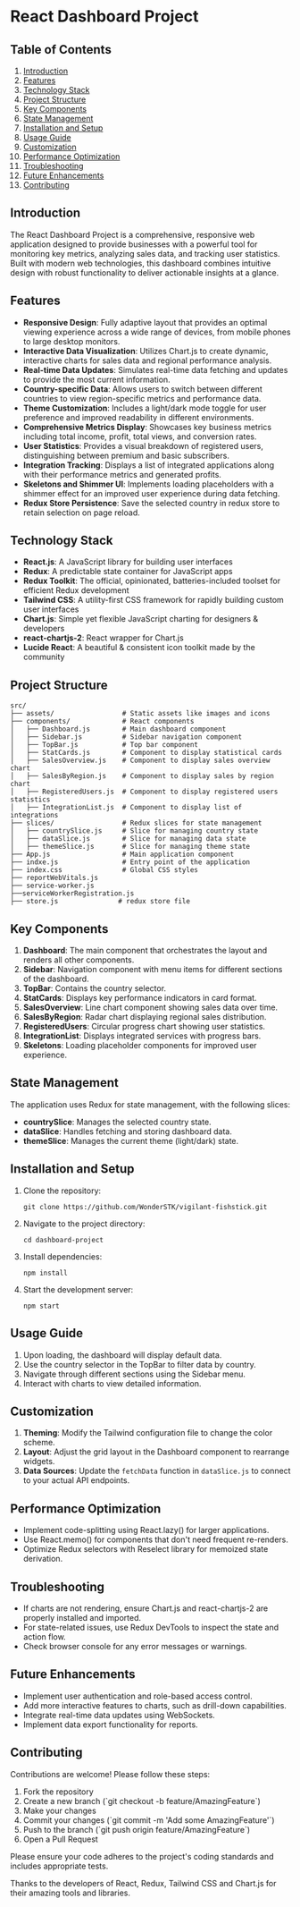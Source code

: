 # React Dashboard Project

## Table of Contents
1. [Introduction](#introduction)
2. [Features](#features)
3. [Technology Stack](#technology-stack)
4. [Project Structure](#project-structure)
5. [Key Components](#key-components)
6. [State Management](#state-management)
7. [Installation and Setup](#installation-and-setup)
8. [Usage Guide](#usage-guide)
9. [Customization](#customization)
10. [Performance Optimization](#performance-optimization)
11. [Troubleshooting](#troubleshooting)
12. [Future Enhancements](#future-enhancements)
13. [Contributing](#contributing)

## Introduction

The React Dashboard Project is a comprehensive, responsive web application designed to provide businesses with a powerful tool for monitoring key metrics, analyzing sales data, and tracking user statistics. Built with modern web technologies, this dashboard combines intuitive design with robust functionality to deliver actionable insights at a glance.

## Features

- **Responsive Design**: Fully adaptive layout that provides an optimal viewing experience across a wide range of devices, from mobile phones to large desktop monitors.
- **Interactive Data Visualization**: Utilizes Chart.js to create dynamic, interactive charts for sales data and regional performance analysis.
- **Real-time Data Updates**: Simulates real-time data fetching and updates to provide the most current information.
- **Country-specific Data**: Allows users to switch between different countries to view region-specific metrics and performance data.
- **Theme Customization**: Includes a light/dark mode toggle for user preference and improved readability in different environments.
- **Comprehensive Metrics Display**: Showcases key business metrics including total income, profit, total views, and conversion rates.
- **User Statistics**: Provides a visual breakdown of registered users, distinguishing between premium and basic subscribers.
- **Integration Tracking**: Displays a list of integrated applications along with their performance metrics and generated profits.
- **Skeletons and Shimmer UI**: Implements loading placeholders with a shimmer effect for an improved user experience during data fetching.
- **Redux Store Persistence**: Save the selected country in redux store to retain selection
on page reload.

## Technology Stack

- **React.js**: A JavaScript library for building user interfaces
- **Redux**: A predictable state container for JavaScript apps
- **Redux Toolkit**: The official, opinionated, batteries-included toolset for efficient Redux development
- **Tailwind CSS**: A utility-first CSS framework for rapidly building custom user interfaces
- **Chart.js**: Simple yet flexible JavaScript charting for designers & developers
- **react-chartjs-2**: React wrapper for Chart.js
- **Lucide React**: A beautiful & consistent icon toolkit made by the community

## Project Structure

```plaintext
src/
├── assets/                 # Static assets like images and icons
├── components/             # React components
│   ├── Dashboard.js        # Main dashboard component
│   ├── Sidebar.js          # Sidebar navigation component
│   ├── TopBar.js           # Top bar component
│   ├── StatCards.js        # Component to display statistical cards
│   ├── SalesOverview.js    # Component to display sales overview chart
│   ├── SalesByRegion.js    # Component to display sales by region chart
│   ├── RegisteredUsers.js  # Component to display registered users statistics
│   ├── IntegrationList.js  # Component to display list of integrations
├── slices/                 # Redux slices for state management
│   ├── countrySlice.js     # Slice for managing country state
│   ├── dataSlice.js        # Slice for managing data state
│   ├── themeSlice.js       # Slice for managing theme state
├── App.js                  # Main application component
├── indxe.js                # Entry point of the application
├── index.css               # Global CSS styles
├── reportWebVitals.js               
├── service-worker.js               
├──serviceWorkerRegistration.js               
├── store.js               # redux store file 
```

## Key Components

1. **Dashboard**: The main component that orchestrates the layout and renders all other components.
2. **Sidebar**: Navigation component with menu items for different sections of the dashboard.
3. **TopBar**: Contains the country selector.
4. **StatCards**: Displays key performance indicators in card format.
5. **SalesOverview**: Line chart component showing sales data over time.
6. **SalesByRegion**: Radar chart displaying regional sales distribution.
7. **RegisteredUsers**: Circular progress chart showing user statistics.
8. **IntegrationList**: Displays integrated services with progress bars.
9. **Skeletons**: Loading placeholder components for improved user experience.

## State Management

The application uses Redux for state management, with the following slices:

- **countrySlice**: Manages the selected country state.
- **dataSlice**: Handles fetching and storing dashboard data.
- **themeSlice**: Manages the current theme (light/dark) state.

## Installation and Setup

1. Clone the repository:
   ```
   git clone https://github.com/WonderSTK/vigilant-fishstick.git
   ```

2. Navigate to the project directory:
   ```
   cd dashboard-project
   ```

3. Install dependencies:
   ```
   npm install
   ```

4. Start the development server:
   ```
   npm start
   ```

## Usage Guide

1. Upon loading, the dashboard will display default data.
2. Use the country selector in the TopBar to filter data by country.
3. Navigate through different sections using the Sidebar menu.
4. Interact with charts to view detailed information.

## Customization

1. **Theming**: Modify the Tailwind configuration file to change the color scheme.
2. **Layout**: Adjust the grid layout in the Dashboard component to rearrange widgets.
3. **Data Sources**: Update the `fetchData` function in `dataSlice.js` to connect to your actual API endpoints.

## Performance Optimization

- Implement code-splitting using React.lazy() for larger applications.
- Use React.memo() for components that don't need frequent re-renders.
- Optimize Redux selectors with Reselect library for memoized state derivation.

## Troubleshooting

- If charts are not rendering, ensure Chart.js and react-chartjs-2 are properly installed and imported.
- For state-related issues, use Redux DevTools to inspect the state and action flow.
- Check browser console for any error messages or warnings.

## Future Enhancements

- Implement user authentication and role-based access control.
- Add more interactive features to charts, such as drill-down capabilities.
- Integrate real-time data updates using WebSockets.
- Implement data export functionality for reports.

## Contributing

Contributions are welcome! Please follow these steps:

1. Fork the repository
2. Create a new branch (\`git checkout -b feature/AmazingFeature\`)
3. Make your changes
4. Commit your changes (\`git commit -m 'Add some AmazingFeature'\`)
5. Push to the branch (\`git push origin feature/AmazingFeature\`)
6. Open a Pull Request

Please ensure your code adheres to the project's coding standards and includes appropriate tests.


Thanks to the developers of React, Redux, Tailwind CSS and Chart.js for their amazing tools and libraries.
